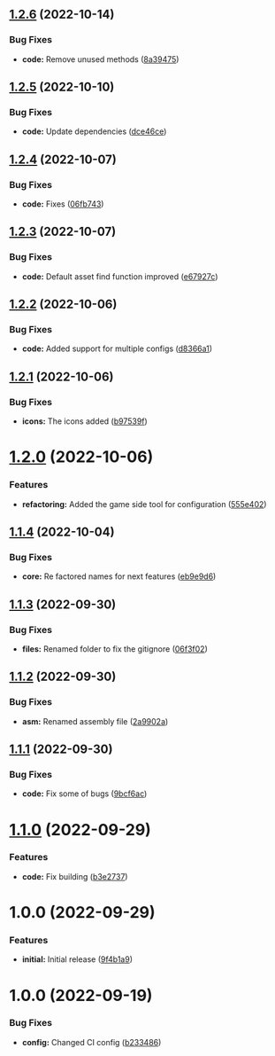 ## [1.2.6](https://github.com/hww/XiGameTool/compare/v1.2.5...v1.2.6) (2022-10-14)


### Bug Fixes

* **code:** Remove unused methods ([8a39475](https://github.com/hww/XiGameTool/commit/8a39475c6b054348df3733b4fc40eac2447e74b1))

## [1.2.5](https://github.com/hww/XiGameTool/compare/v1.2.4...v1.2.5) (2022-10-10)


### Bug Fixes

* **code:** Update dependencies ([dce46ce](https://github.com/hww/XiGameTool/commit/dce46cee4c60dd1df60b2cbeff6efca7a3459475))

## [1.2.4](https://github.com/hww/XiGameTool/compare/v1.2.3...v1.2.4) (2022-10-07)


### Bug Fixes

* **code:** Fixes ([06fb743](https://github.com/hww/XiGameTool/commit/06fb74331e9117311b5538cb23f21885a3a4f28e))

## [1.2.3](https://github.com/hww/XiGameTool/compare/v1.2.2...v1.2.3) (2022-10-07)


### Bug Fixes

* **code:** Default asset find function improved ([e67927c](https://github.com/hww/XiGameTool/commit/e67927ccd0bd7eb9c8f776ab4450e3d10c65f2fe))

## [1.2.2](https://github.com/hww/XiGameTool/compare/v1.2.1...v1.2.2) (2022-10-06)


### Bug Fixes

* **code:** Added support for multiple configs ([d8366a1](https://github.com/hww/XiGameTool/commit/d8366a1d4b4dea358e974b614b2a367028096dee))

## [1.2.1](https://github.com/hww/XiGameTool/compare/v1.2.0...v1.2.1) (2022-10-06)


### Bug Fixes

* **icons:** The icons added ([b97539f](https://github.com/hww/XiGameTool/commit/b97539f986b47138b6fedc97f5cd265d8362d059))

# [1.2.0](https://github.com/hww/XiGameTool/compare/v1.1.4...v1.2.0) (2022-10-06)


### Features

* **refactoring:** Added the game side tool for configuration ([555e402](https://github.com/hww/XiGameTool/commit/555e4022506a777a56216790252ff6f05b9bac2e))

## [1.1.4](https://github.com/hww/XiGameTool/compare/v1.1.3...v1.1.4) (2022-10-04)


### Bug Fixes

* **core:** Re factored names for next features ([eb9e9d6](https://github.com/hww/XiGameTool/commit/eb9e9d692935c663c82e7bae412e2a24335bfccb))

## [1.1.3](https://github.com/hww/XiGameTool/compare/v1.1.2...v1.1.3) (2022-09-30)


### Bug Fixes

* **files:** Renamed folder to  fix the gitignore ([06f3f02](https://github.com/hww/XiGameTool/commit/06f3f02034904743ad82bcf3cc13b6502972c0ab))

## [1.1.2](https://github.com/hww/XiGameTool/compare/v1.1.1...v1.1.2) (2022-09-30)


### Bug Fixes

* **asm:** Renamed assembly file ([2a9902a](https://github.com/hww/XiGameTool/commit/2a9902a1105ac9237d777090b2730a7c25d5aeeb))

## [1.1.1](https://github.com/hww/XiGameTool/compare/v1.1.0...v1.1.1) (2022-09-30)


### Bug Fixes

* **code:** Fix some of bugs ([9bcf6ac](https://github.com/hww/XiGameTool/commit/9bcf6acf238e2a9f3cdfbf325b13d288ddc1507f))

# [1.1.0](https://github.com/hww/XiGameTool/compare/v1.0.0...v1.1.0) (2022-09-29)


### Features

* **code:** Fix building ([b3e2737](https://github.com/hww/XiGameTool/commit/b3e27374c802eaa4b0e449dbbd3b5178a21fa97b))

# 1.0.0 (2022-09-29)


### Features

* **initial:** Initial release ([9f4b1a9](https://github.com/hww/XiGameTool/commit/9f4b1a9186fd3f6509b0a4c6cc63965d055f69c6))

# 1.0.0 (2022-09-19)


### Bug Fixes

* **config:** Changed CI config ([b233486](https://github.com/hww/XiArtManager/commit/b23348684d4d3f1e2aeb475a72c0c013067baac8))
